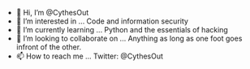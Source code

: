 - 👋 Hi, I’m @CythesOut 
- 👀 I’m interested in ... 
     Code and information security 
- 🌱 I’m currently learning ...
     Python and the essentials of hacking
- 💞️ I’m looking to collaborate on ...
      Anything as long as one foot goes infront of the other. 
- 📫 How to reach me ...
      Twitter: @CythesOut

<!---
CythesOut/CythesOut is a ✨ special ✨ repository because its `README.md` (this file) appears on your GitHub profile.
You can click the Preview link to take a look at your changes.
--->
